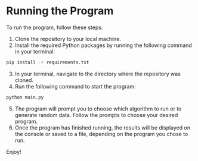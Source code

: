 # Running the Program

To run the program, follow these steps:

1. Clone the repository to your local machine.
2. Install the required Python packages by running the following command in your terminal:

```bash
pip install -r requirements.txt
```

3. In your terminal, navigate to the directory where the repository was cloned.
4. Run the following command to start the program:

```bash
python main.py
```

5. The program will prompt you to choose which algorithm to run or to generate random data. Follow the prompts to choose your desired program.
6. Once the program has finished running, the results will be displayed on the console or saved to a file, depending on the program you chose to run.

Enjoy!

